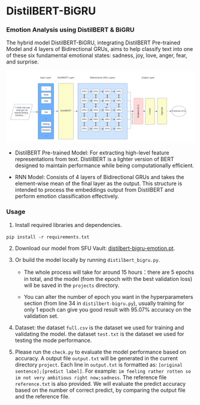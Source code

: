 # DistilBERT-BiGRU

### Emotion Analysis using DistilBERT & BiGRU


The hybrid model DistilBERT-BiGRU, integrating DistilBERT Pre-trained Model and 4 layers of Bidirectional GRUs, aims to help classify text into one of these six fundamental emotional states: sadness, joy, love, anger, fear, and surprise.

![DistilBERT-BiGRU Architecture](https://github.com/ohaluminum/DistilBERT-BiGRU-Emotion/blob/main/DistilBERT-BiGRU-Horizontal.png)

- DistilBERT Pre-trained Model: For extracting high-level feature representations from text. DistilBERT is a lighter version of BERT designed to maintain performance while being computationally efficient.

- RNN Model: Consists of 4 layers of Bidirectional GRUs and takes the element-wise mean of the final layer as the output. This structure is intended to process the embeddings output from DistilBERT and perform emotion classification effectively.


### Usage

1. Install required libraries and dependencies.

`pip install -r requirements.txt`

2. Download our model from SFU Vault: [distilbert-bigru-emotion.pt](https://vault.sfu.ca/index.php/s/XfnXASxEY5bc9H9).

3. Or build the model locally by running `distilbert_bigru.py`. 

    - The whole process will take for around 15 hours：there are 5 epochs in total, and the model (from the epoch with the best validation loss) will be saved in the `projects` directory.

    - You can alter the number of epoch you want in the hyperparameters section (from line 34 in `distilbert-bigru.py`), usually training for only 1 epoch can give you good result with 95.07% accuracy on the validation set. 

4. Dataset: the dataset `full.csv` is the dataset we used for training and validating the model. the dataset `test.txt` is the dataset we used for testing the mode performance. 

5. Please run the `check.py` to evaluate the model performance based on accuracy. A output file `output.txt` will be generated in the current directory `project`. Each line in `output.txt` is formatted as: `[original sentence];[predict label]`. For example: 
`im feeling rather rotten so im not very ambitious right now;sadness`. The reference file `reference.txt` is also provided. We will evaluate the predict accuracy based on the number of correct predict, by comparing the output file and the reference file. 

